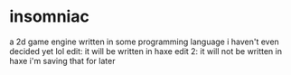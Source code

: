 # insomniac
a 2d game engine written in some programming language i haven't even decided yet lol
edit: it will be written in haxe
edit 2: it will not be written in haxe i'm saving that for later

